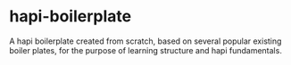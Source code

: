 # hapi-boilerplate
A hapi boilerplate created from scratch, based on several popular existing boiler plates, for the purpose of learning structure and hapi fundamentals.
